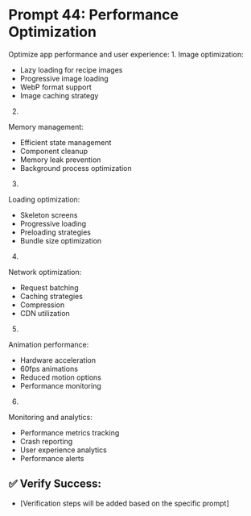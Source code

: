 # Prompt 44: Performance Optimization

Optimize app performance and user experience:
1.
Image optimization:
 - Lazy loading for recipe images
 - Progressive image loading
 - WebP format support
 - Image caching strategy
2.
Memory management:
 - Efficient state management
 - Component cleanup
 - Memory leak prevention
 - Background process optimization
3.
Loading optimization:
 - Skeleton screens
 - Progressive loading
 - Preloading strategies
 - Bundle size optimization
4.
Network optimization:
 - Request batching
 - Caching strategies
 - Compression
 - CDN utilization
5.
Animation performance:
 - Hardware acceleration
 - 60fps animations
 - Reduced motion options
 - Performance monitoring
6.
Monitoring and analytics:
 - Performance metrics tracking
 - Crash reporting
 - User experience analytics
 - Performance alerts

## ✅ Verify Success:
- [Verification steps will be added based on the specific prompt]
